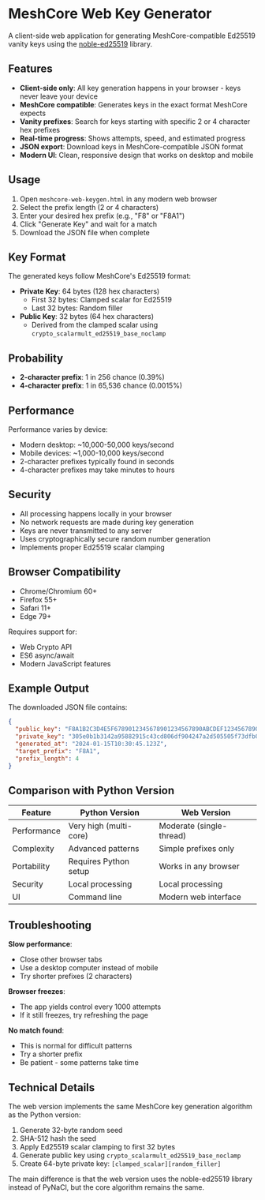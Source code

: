 # MeshCore Web Key Generator

A client-side web application for generating MeshCore-compatible Ed25519 vanity keys using the [noble-ed25519](https://github.com/paulmillr/noble-ed25519) library.

## Features

- **Client-side only**: All key generation happens in your browser - keys never leave your device
- **MeshCore compatible**: Generates keys in the exact format MeshCore expects
- **Vanity prefixes**: Search for keys starting with specific 2 or 4 character hex prefixes
- **Real-time progress**: Shows attempts, speed, and estimated progress
- **JSON export**: Download keys in MeshCore-compatible JSON format
- **Modern UI**: Clean, responsive design that works on desktop and mobile

## Usage

1. Open `meshcore-web-keygen.html` in any modern web browser
2. Select the prefix length (2 or 4 characters)
3. Enter your desired hex prefix (e.g., "F8" or "F8A1")
4. Click "Generate Key" and wait for a match
5. Download the JSON file when complete

## Key Format

The generated keys follow MeshCore's Ed25519 format:

- **Private Key**: 64 bytes (128 hex characters)
  - First 32 bytes: Clamped scalar for Ed25519
  - Last 32 bytes: Random filler
- **Public Key**: 32 bytes (64 hex characters)
  - Derived from the clamped scalar using `crypto_scalarmult_ed25519_base_noclamp`

## Probability

- **2-character prefix**: 1 in 256 chance (0.39%)
- **4-character prefix**: 1 in 65,536 chance (0.0015%)

## Performance

Performance varies by device:
- Modern desktop: ~10,000-50,000 keys/second
- Mobile devices: ~1,000-10,000 keys/second
- 2-character prefixes typically found in seconds
- 4-character prefixes may take minutes to hours

## Security

- All processing happens locally in your browser
- No network requests are made during key generation
- Keys are never transmitted to any server
- Uses cryptographically secure random number generation
- Implements proper Ed25519 scalar clamping

## Browser Compatibility

- Chrome/Chromium 60+
- Firefox 55+
- Safari 11+
- Edge 79+

Requires support for:
- Web Crypto API
- ES6 async/await
- Modern JavaScript features

## Example Output

The downloaded JSON file contains:

```json
{
  "public_key": "F8A1B2C3D4E5F6789012345678901234567890ABCDEF1234567890ABCDEF12",
  "private_key": "305e0b1b3142a95882915c43cd806df904247a2d505505f73dfb0cde9e666c4d656591bb4b5a23b6f47c786bf6cccfa0c4423c4617bbc9ab51dfb6f016f84144",
  "generated_at": "2024-01-15T10:30:45.123Z",
  "target_prefix": "F8A1",
  "prefix_length": 4
}
```

## Comparison with Python Version

| Feature | Python Version | Web Version |
|---------|---------------|-------------|
| Performance | Very high (multi-core) | Moderate (single-thread) |
| Complexity | Advanced patterns | Simple prefixes only |
| Portability | Requires Python setup | Works in any browser |
| Security | Local processing | Local processing |
| UI | Command line | Modern web interface |

## Troubleshooting

**Slow performance**: 
- Close other browser tabs
- Use a desktop computer instead of mobile
- Try shorter prefixes (2 characters)

**Browser freezes**:
- The app yields control every 1000 attempts
- If it still freezes, try refreshing the page

**No match found**:
- This is normal for difficult patterns
- Try a shorter prefix
- Be patient - some patterns take time

## Technical Details

The web version implements the same MeshCore key generation algorithm as the Python version:

1. Generate 32-byte random seed
2. SHA-512 hash the seed
3. Apply Ed25519 scalar clamping to first 32 bytes
4. Generate public key using `crypto_scalarmult_ed25519_base_noclamp`
5. Create 64-byte private key: `[clamped_scalar][random_filler]`

The main difference is that the web version uses the noble-ed25519 library instead of PyNaCl, but the core algorithm remains the same.
